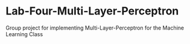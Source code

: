# Lab-Four-Multi-Layer-Perceptron
Group project for implementing Multi-Layer-Perceptron for the Machine Learning Class
